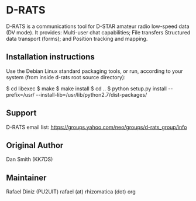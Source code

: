 # D-RATS

 D-RATS is a communications tool for D-STAR amateur radio low-speed data
 (DV mode).
 It provides:
   Multi-user chat capabilities;
   File transfers
   Structured data transport (forms); and
   Position tracking and mapping.


## Installation instructions

Use the Debian Linux standard packaging tools, or run, according to
your system (from inside d-rats root source directory):

$ cd libexec
$ make
$ make install
$ cd ..
$ python setup.py install --prefix=/usr/ --install-lib=/usr/lib/python2.7/dist-packages/

## Support

D-RATS email list: https://groups.yahoo.com/neo/groups/d-rats_group/info

## Original Author

Dan Smith (KK7DS)

## Maintainer

Rafael Diniz (PU2UIT)
rafael (at) rhizomatica (dot) org
